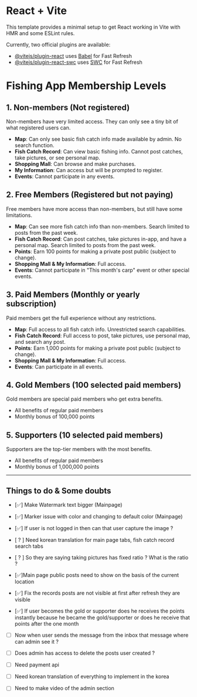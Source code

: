 # React + Vite

This template provides a minimal setup to get React working in Vite with HMR and some ESLint rules.

Currently, two official plugins are available:

- [@vitejs/plugin-react](https://github.com/vitejs/vite-plugin-react/blob/main/packages/plugin-react/README.md) uses [Babel](https://babeljs.io/) for Fast Refresh
- [@vitejs/plugin-react-swc](https://github.com/vitejs/vite-plugin-react-swc) uses [SWC](https://swc.rs/) for Fast Refresh

# Fishing App Membership Levels

## 1. Non-members (Not registered)

Non-members have very limited access. They can only see a tiny bit of what registered users can.

- **Map**: Can only see basic fish catch info made available by admin. No search function.
- **Fish Catch Record**: Can view basic fishing info. Cannot post catches, take pictures, or see personal map.
- **Shopping Mall**: Can browse and make purchases.
- **My Information**: Can access but will be prompted to register.
- **Events**: Cannot participate in any events.

## 2. Free Members (Registered but not paying)

Free members have more access than non-members, but still have some limitations.

- **Map**: Can see more fish catch info than non-members. Search limited to posts from the past week.
- **Fish Catch Record**: Can post catches, take pictures in-app, and have a personal map. Search limited to posts from the past week.
- **Points**: Earn 100 points for making a private post public (subject to change).
- **Shopping Mall & My Information**: Full access.
- **Events**: Cannot participate in "This month's carp" event or other special events.

## 3. Paid Members (Monthly or yearly subscription)

Paid members get the full experience without any restrictions.

- **Map**: Full access to all fish catch info. Unrestricted search capabilities.
- **Fish Catch Record**: Full access to post, take pictures, use personal map, and search any post.
- **Points**: Earn 1,000 points for making a private post public (subject to change).
- **Shopping Mall & My Information**: Full access.
- **Events**: Can participate in all events.

## 4. Gold Members (100 selected paid members)

Gold members are special paid members who get extra benefits.

- All benefits of regular paid members
- Monthly bonus of 100,000 points

## 5. Supporters (10 selected paid members)

Supporters are the top-tier members with the most benefits.

- All benefits of regular paid members
- Monthly bonus of 1,000,000 points

---

## Things to do & Some doubts

- [✅] Make Watermark text bigger (Mainpage)

- [✅] Marker issue with color and changing to default color (Mainpage)

- [✅] If user is not logged in then can that user capture the image ?

- [ ? ] Need korean translation for main page tabs, fish catch record search tabs

- [ ? ] So they are saying taking pictures has fixed ratio ? What is the ratio ?

- [✅]Main page public posts need to show on the basis of the current location

- [✅] Fix the records posts are not visible at first after refresh they are visible

- [✅] If user becomes the gold or supporter does he receives the points instantly because he became the gold/supporter or does he receive that points after the one month

- [ ] Now when user sends the message from the inbox that message where can admin see it ?

- [ ] Does admin has access to delete the posts user created ?

- [ ] Need payment api

- [ ] Need korean translation of everything to implement in the korea

- [ ] Need to make video of the admin section
